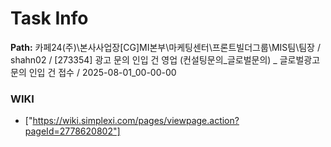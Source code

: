 # Task Info

**Path:** 카페24(주)\본사사업장\[CG]MI본부\마케팅센터\프론트빌더그룹\MIS팀\팀장 / shahn02 / [273354] 광고 문의 인입 건 영업 (컨설팅문의_글로벌문의) _ 글로벌광고 문의 인입 건 접수 / 2025-08-01_00-00-00

### WIKI
- ["https://wiki.simplexi.com/pages/viewpage.action?pageId=2778620802"]

